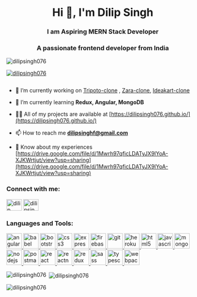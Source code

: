 

<h1 align="center">Hi 👋, I'm Dilip Singh</h1>
<h3 align="center">I am Aspiring MERN Stack Developer</h3>
<h3 align="center">A passionate frontend developer from India</h3>

<p align="left"> <img src="https://komarev.com/ghpvc/?username=dilipsingh076&label=Profile%20views&color=0e75b6&style=flat" alt="dilipsingh076" /> </p>

<p align="left"> <a href="https://github.com/ryo-ma/github-profile-trophy"><img src="https://github-profile-trophy.vercel.app/?username=dilipsingh076" alt="dilipsingh076" /></a> </p>

<p align="left"> <a href="https://twitter.com/" target="blank"><img src="https://img.shields.io/twitter/follow/?logo=twitter&style=for-the-badge" alt="" /></a> </p>

- 🔭 I’m currently working on [Tripoto-clone](https://github.com/HackerSushant76/flowery-ear-2957) , [Zara-clone](https://github.com/ashelake/truculent-pie-36), [Ideakart-clone](https://github.com/POPEYE-jpg/Ideakart)

- 🌱 I’m currently learning **Redux, Angular, MongoDB**

- 👨‍💻 All of my projects are available at [https://dilipsingh076.github.io/](https://dilipsingh076.github.io/)

- 📫 How to reach me **dilipsinghf@gmail.com**

- 📄 Know about my experiences [https://drive.google.com/file/d/1Mwrh97qficLDATyJX9lYoA-XJKWrtjut/view?usp=sharing](https://drive.google.com/file/d/1Mwrh97qficLDATyJX9lYoA-XJKWrtjut/view?usp=sharing)

<h3 align="left">Connect with me:</h3>
<p align="left">
<a href="https://linkedin.com/in/dilip singh" target="blank"><img align="center" src="https://cdn-icons-png.flaticon.com/512/174/174857.png" alt="dilip singh" height="30" width="40" /></a>
<a href="https://codesandbox.com/dilipsinghf" target="blank"><img align="center" src="https://www.iconbolt.com/preview/facebook/radix-icons/codesandbox-logo.svg" alt="dilipsinghf" height="30" width="40" /></a>
</p>

<h3 align="left">Languages and Tools:</h3>
<p align="left"> <a href="https://angular.io" target="_blank" rel="noreferrer"> <img src="https://angular.io/assets/images/logos/angular/angular.svg" alt="angular" width="40" height="40"/> </a> <a href="https://babeljs.io/" target="_blank" rel="noreferrer"> <img src="https://upload.wikimedia.org/wikipedia/commons/thumb/0/02/Babel_Logo.svg/1280px-Babel_Logo.svg.png" alt="babel" width="40" height="40"/> </a> <a href="https://getbootstrap.com" target="_blank" rel="noreferrer"> <img src="https://v5.getbootstrap.com/docs/5.0/assets/brand/bootstrap-logo-shadow.png" alt="bootstrap" width="40" height="40"/> </a> <a href="https://www.w3schools.com/css/" target="_blank" rel="noreferrer"> <img src="https://upload.wikimedia.org/wikipedia/commons/thumb/d/d5/CSS3_logo_and_wordmark.svg/1452px-CSS3_logo_and_wordmark.svg.png" alt="css3" width="40" height="40"/> </a> <a href="https://expressjs.com" target="_blank" rel="noreferrer"> <img src="https://w7.pngwing.com/pngs/925/447/png-transparent-express-js-node-js-javascript-mongodb-node-js-text-trademark-logo.png" alt="express" width="40" height="40"/> </a> <a href="https://firebase.google.com/" target="_blank" rel="noreferrer"> <img src="https://www.vectorlogo.zone/logos/firebase/firebase-icon.svg" alt="firebase" width="40" height="40"/> </a> <a href="https://git-scm.com/" target="_blank" rel="noreferrer"> <img src="https://www.vectorlogo.zone/logos/git-scm/git-scm-icon.svg" alt="git" width="40" height="40"/> </a> <a href="https://heroku.com" target="_blank" rel="noreferrer"> <img src="https://www.vectorlogo.zone/logos/heroku/heroku-icon.svg" alt="heroku" width="40" height="40"/> </a> <a href="https://www.w3.org/html/" target="_blank" rel="noreferrer"> <img src="https://cdn-icons-png.flaticon.com/512/5968/5968267.png" alt="html5" width="40" height="40"/> </a> <a href="https://developer.mozilla.org/en-US/docs/Web/JavaScript" target="_blank" rel="noreferrer"> <img src="https://creazilla-store.fra1.digitaloceanspaces.com/icons/3253950/javascript-icon-sm.png" alt="javascript" width="40" height="40"/> </a> <a href="https://www.mongodb.com/" target="_blank" rel="noreferrer"> <img src="https://cdn.iconscout.com/icon/free/png-256/mongodb-5-1175140.png" alt="mongodb" width="40" height="40"/> </a> <a href="https://nodejs.org" target="_blank" rel="noreferrer"> <img src="https://www.vectorlogo.zone/logos/nodejs/nodejs-ar21.png" alt="nodejs" width="40" height="40"/> </a> <a href="https://postman.com" target="_blank" rel="noreferrer"> <img src="https://www.vectorlogo.zone/logos/getpostman/getpostman-icon.svg" alt="postman" width="40" height="40"/> </a> <a href="https://reactjs.org/" target="_blank" rel="noreferrer"> <img src="https://upload.wikimedia.org/wikipedia/commons/thumb/a/a7/React-icon.svg/2300px-React-icon.svg.png" alt="react" width="40" height="40"/> </a> <a href="https://reactnative.dev/" target="_blank" rel="noreferrer"> <img src="https://reactnative.dev/img/header_logo.svg" alt="reactnative" width="40" height="40"/> </a> <a href="https://redux.js.org" target="_blank" rel="noreferrer"> <img src="https://community.cdn.kony.com/sites/default/files/logo-redux.png" alt="redux" width="40" height="40"/> </a> <a href="https://sass-lang.com" target="_blank" rel="noreferrer"> <img src="https://upload.wikimedia.org/wikipedia/commons/thumb/9/96/Sass_Logo_Color.svg/2560px-Sass_Logo_Color.svg.png" alt="sass" width="40" height="40"/> </a> <a href="https://www.typescriptlang.org/" target="_blank" rel="noreferrer"> <img src="https://cdn-icons-png.flaticon.com/512/5968/5968381.png" alt="typescript" width="40" height="40"/> </a> <a href="https://webpack.js.org" target="_blank" rel="noreferrer"> <img src="https://cdn.hashnode.com/res/hashnode/image/upload/v1655644249250/ka9TStFxo.png" alt="webpack" width="40" height="40"/> </a> </p>

<p><img align="left" src="https://github-readme-stats.vercel.app/api/top-langs?username=dilipsingh076&show_icons=true&locale=en&layout=compact" alt="dilipsingh076" /></p>

<p>&nbsp;<img align="center" src="https://github-readme-stats.vercel.app/api?username=dilipsingh076&show_icons=true&locale=en" alt="dilipsingh076" /></p>

<p><img align="center" src="https://github-readme-streak-stats.herokuapp.com/?user=dilipsingh076&" alt="dilipsingh076" /></p> 
